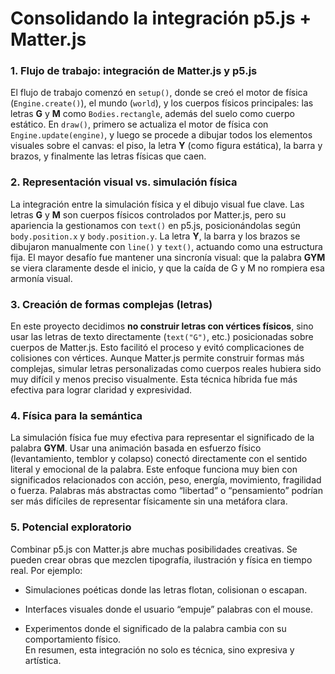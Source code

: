 # Consolidando la integración p5.js + Matter.js
### 1. Flujo de trabajo: integración de Matter.js y p5.js

El flujo de trabajo comenzó en `setup()`, donde se creó el motor de física (`Engine.create()`), el mundo (`world`), y los cuerpos físicos principales: las letras **G** y **M** como `Bodies.rectangle`, además del suelo como cuerpo estático. En `draw()`, primero se actualiza el motor de física con `Engine.update(engine)`, y luego se procede a dibujar todos los elementos visuales sobre el canvas: el piso, la letra **Y** (como figura estática), la barra y brazos, y finalmente las letras físicas que caen.

### 2. Representación visual vs. simulación física

La integración entre la simulación física y el dibujo visual fue clave. Las letras **G** y **M** son cuerpos físicos controlados por Matter.js, pero su apariencia la gestionamos con `text()` en p5.js, posicionándolas según `body.position.x` y `body.position.y`. La letra **Y**, la barra y los brazos se dibujaron manualmente con `line()` y `text()`, actuando como una estructura fija. El mayor desafío fue mantener una sincronía visual: que la palabra **GYM** se viera claramente desde el inicio, y que la caída de G y M no rompiera esa armonía visual.

### 3. Creación de formas complejas (letras)

En este proyecto decidimos **no construir letras con vértices físicos**, sino usar las letras de texto directamente (`text("G")`, etc.) posicionadas sobre cuerpos de Matter.js. Esto facilitó el proceso y evitó complicaciones de colisiones con vértices. Aunque Matter.js permite construir formas más complejas, simular letras personalizadas como cuerpos reales hubiera sido muy difícil y menos preciso visualmente. Esta técnica híbrida fue más efectiva para lograr claridad y expresividad.

### 4. Física para la semántica

La simulación física fue muy efectiva para representar el significado de la palabra **GYM**. Usar una animación basada en esfuerzo físico (levantamiento, temblor y colapso) conectó directamente con el sentido literal y emocional de la palabra. Este enfoque funciona muy bien con significados relacionados con acción, peso, energía, movimiento, fragilidad o fuerza. Palabras más abstractas como “libertad” o “pensamiento” podrían ser más difíciles de representar físicamente sin una metáfora clara.

### 5. Potencial exploratorio

Combinar p5.js con Matter.js abre muchas posibilidades creativas. Se pueden crear obras que mezclen tipografía, ilustración y física en tiempo real. Por ejemplo:

-   Simulaciones poéticas donde las letras flotan, colisionan o escapan.
    
-   Interfaces visuales donde el usuario “empuje” palabras con el mouse.
    
-   Experimentos donde el significado de la palabra cambia con su comportamiento físico.  
    En resumen, esta integración no solo es técnica, sino expresiva y artística.
